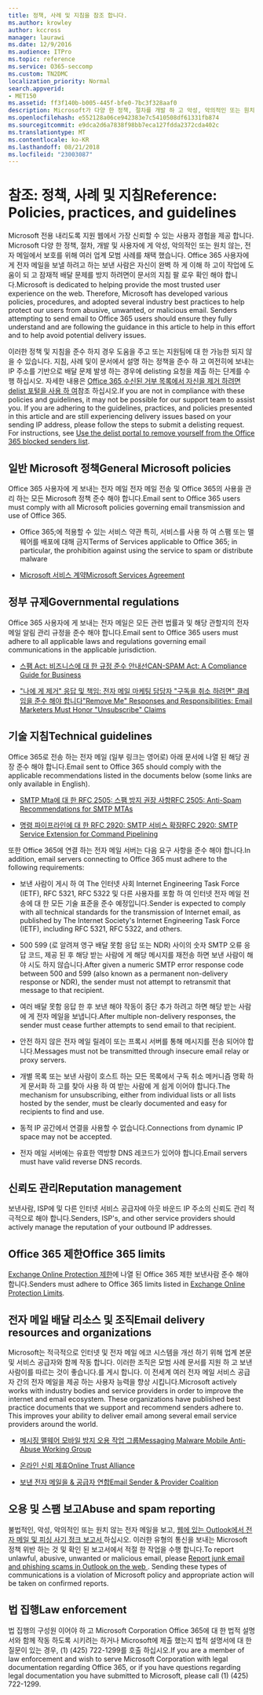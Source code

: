 ```yaml
---
title: 정책, 사례 및 지침을 참조 합니다.
ms.author: krowley
author: kccross
manager: laurawi
ms.date: 12/9/2016
ms.audience: ITPro
ms.topic: reference
ms.service: O365-seccomp
ms.custom: TN2DMC
localization_priority: Normal
search.appverid:
- MET150
ms.assetid: ff3f140b-b005-445f-bfe0-7bc3f328aaf0
description: Microsoft가 다양 한 정책, 절차를 개발 하 고 악성, 악의적인 또는 원치 않는, 전자 메일에서 사용자에 게 보호를 위해 여러 업계 모범 사례를 적용 합니다.
ms.openlocfilehash: e552128a06ce942383e7c5410508df61331fb874
ms.sourcegitcommit: e9dca2d6a7838f98bb7eca127fdda2372cda402c
ms.translationtype: MT
ms.contentlocale: ko-KR
ms.lasthandoff: 08/21/2018
ms.locfileid: "23003087"
---
```

# <a name="reference-policies-practices-and-guidelines"></a><span data-ttu-id="3250e-103">참조: 정책, 사례 및 지침</span><span class="sxs-lookup"><span data-stu-id="3250e-103">Reference: Policies, practices, and guidelines</span></span>
  
<span data-ttu-id="3250e-p101">Microsoft 전용 내리도록 지원 웹에서 가장 신뢰할 수 있는 사용자 경험을 제공 합니다. Microsoft 다양 한 정책, 절차, 개발 및 사용자에 게 악성, 악의적인 또는 원치 않는, 전자 메일에서 보호를 위해 여러 업계 모범 사례를 채택 했습니다. Office 365 사용자에 게 전자 메일을 보낼 하려고 하는 보낸 사람은 자신이 완벽 하 게 이해 하 고이 작업에 도움이 되 고 잠재적 배달 문제를 방지 하려면이 문서의 지침 팔 로우 확인 해야 합니다.</span><span class="sxs-lookup"><span data-stu-id="3250e-p101">Microsoft is dedicated to helping provide the most trusted user experience on the web. Therefore, Microsoft has developed various policies, procedures, and adopted several industry best practices to help protect our users from abusive, unwanted, or malicious email. Senders attempting to send email to Office 365 users should ensure they fully understand and are following the guidance in this article to help in this effort and to help avoid potential delivery issues.</span></span>
  
<span data-ttu-id="3250e-p102">이러한 정책 및 지침을 준수 하지 경우 도움을 주고 또는 지원팀에 대 한 가능한 되지 않을 수 있습니다. 지침, 사례 및이 문서에서 설명 하는 정책을 준수 하 고 여전히에 보내는 IP 주소를 기반으로 배달 문제 발생 하는 경우에 delisting 요청을 제출 하는 단계를 수행 하십시오. 자세한 내용은 [Office 365 수신된 거부 목록에서 자신을 제거 하려면 delist 포털을 사용 하 여](use-the-delist-portal-to-remove-yourself-from-the-office-365-blocked-senders-lis.md)참조 하십시오.</span><span class="sxs-lookup"><span data-stu-id="3250e-p102">If you are not in compliance with these policies and guidelines, it may not be possible for our support team to assist you. If you are adhering to the guidelines, practices, and policies presented in this article and are still experiencing delivery issues based on your sending IP address, please follow the steps to submit a delisting request. For instructions, see [Use the delist portal to remove yourself from the Office 365 blocked senders list](use-the-delist-portal-to-remove-yourself-from-the-office-365-blocked-senders-lis.md).</span></span>
  
## <a name="general-microsoft-policies"></a><span data-ttu-id="3250e-110">일반 Microsoft 정책</span><span class="sxs-lookup"><span data-stu-id="3250e-110">General Microsoft policies</span></span>
<span data-ttu-id="3250e-111"><a name="GenMsftPolicies"> </a></span><span class="sxs-lookup"><span data-stu-id="3250e-111"></span></span>

<span data-ttu-id="3250e-112">Office 365 사용자에 게 보내는 전자 메일 전자 메일 전송 및 Office 365의 사용을 관리 하는 모든 Microsoft 정책 준수 해야 합니다.</span><span class="sxs-lookup"><span data-stu-id="3250e-112">Email sent to Office 365 users must comply with all Microsoft policies governing email transmission and use of Office 365.</span></span>
  
- <span data-ttu-id="3250e-113">Office 365;에 적용할 수 있는 서비스 약관 특히, 서비스를 사용 하 여 스팸 또는 맬웨어를 배포에 대해 금지</span><span class="sxs-lookup"><span data-stu-id="3250e-113">Terms of Services applicable to Office 365; in particular, the prohibition against using the service to spam or distribute malware</span></span>
    
- [<span data-ttu-id="3250e-114">Microsoft 서비스 계약</span><span class="sxs-lookup"><span data-stu-id="3250e-114">Microsoft Services Agreement</span></span>](https://www.microsoft.com/servicesagreement/)
    
## <a name="governmental-regulations"></a><span data-ttu-id="3250e-115">정부 규제</span><span class="sxs-lookup"><span data-stu-id="3250e-115">Governmental regulations</span></span>
<span data-ttu-id="3250e-116"><a name="GovtRegulations"> </a></span><span class="sxs-lookup"><span data-stu-id="3250e-116"></span></span>

<span data-ttu-id="3250e-117">Office 365 사용자에 게 보내는 전자 메일은 모든 관련 법률과 및 해당 관할지의 전자 메일 알림 관리 규정을 준수 해야 합니다.</span><span class="sxs-lookup"><span data-stu-id="3250e-117">Email sent to Office 365 users must adhere to all applicable laws and regulations governing email communications in the applicable jurisdiction.</span></span>
  
- [<span data-ttu-id="3250e-118">스팸 Act: 비즈니스에 대 한 규정 준수 안내선</span><span class="sxs-lookup"><span data-stu-id="3250e-118">CAN-SPAM Act: A Compliance Guide for Business</span></span>](https://www.ftc.gov/tips-advice/business-center/guidance/can-spam-act-compliance-guide-business)
    
- [<span data-ttu-id="3250e-119">"나에 게 제거" 응답 및 책임: 전자 메일 마케팅 담당자 "구독을 취소 하려면" 클레임을 준수 해야 합니다</span><span class="sxs-lookup"><span data-stu-id="3250e-119">"Remove Me" Responses and Responsibilities: Email Marketers Must Honor "Unsubscribe" Claims</span></span>](https://www.lawpublish.com/ftc-emai-marketers-unsubscribe-claims.mdl)
    
## <a name="technical-guidelines"></a><span data-ttu-id="3250e-120">기술 지침</span><span class="sxs-lookup"><span data-stu-id="3250e-120">Technical guidelines</span></span>
<span data-ttu-id="3250e-121"><a name="TechGuidelines"> </a></span><span class="sxs-lookup"><span data-stu-id="3250e-121"></span></span>

<span data-ttu-id="3250e-122">Office 365로 전송 하는 전자 메일 (일부 링크는 영어로) 아래 문서에 나열 된 해당 권장 준수 해야 합니다.</span><span class="sxs-lookup"><span data-stu-id="3250e-122">Email sent to Office 365 should comply with the applicable recommendations listed in the documents below (some links are only available in English).</span></span>
  
- [<span data-ttu-id="3250e-123">SMTP Mta에 대 한 RFC 2505: 스팸 방지 권장 사항</span><span class="sxs-lookup"><span data-stu-id="3250e-123">RFC 2505: Anti-Spam Recommendations for SMTP MTAs</span></span>](https://www.ietf.org/rfc/rfc2505.txt)
    
- [<span data-ttu-id="3250e-124">명령 파이프라인에 대 한 RFC 2920: SMTP 서비스 확장</span><span class="sxs-lookup"><span data-stu-id="3250e-124">RFC 2920: SMTP Service Extension for Command Pipelining</span></span>](https://www.ietf.org/rfc/rfc2920.txt)
    
<span data-ttu-id="3250e-125">또한 Office 365에 연결 하는 전자 메일 서버는 다음 요구 사항을 준수 해야 합니다.</span><span class="sxs-lookup"><span data-stu-id="3250e-125">In addition, email servers connecting to Office 365 must adhere to the following requirements:</span></span>
  
- <span data-ttu-id="3250e-126">보낸 사람이 게시 하 여 The 인터넷 사회 Internet Engineering Task Force (IETF), RFC 5321, RFC 5322 및 다른 사용자를 포함 하 여 인터넷 전자 메일 전송에 대 한 모든 기술 표준을 준수 예정입니다.</span><span class="sxs-lookup"><span data-stu-id="3250e-126">Sender is expected to comply with all technical standards for the transmission of Internet email, as published by The Internet Society's Internet Engineering Task Force (IETF), including RFC 5321, RFC 5322, and others.</span></span> 
    
- <span data-ttu-id="3250e-127">500 599 (로 알려져 영구 배달 못함 응답 또는 NDR) 사이의 숫자 SMTP 오류 응답 코드, 제공 된 후 해당 받는 사람에 게 해당 메시지를 재전송 하면 보낸 사람이 해야 시도 하지 않습니다.</span><span class="sxs-lookup"><span data-stu-id="3250e-127">After given a numeric SMTP error response code between 500 and 599 (also known as a permanent non-delivery response or NDR), the sender must not attempt to retransmit that message to that recipient.</span></span>
    
- <span data-ttu-id="3250e-128">여러 배달 못함 응답 한 후 보낸 해야 작동이 중단 추가 하려고 하면 해당 받는 사람에 게 전자 메일을 보냅니다.</span><span class="sxs-lookup"><span data-stu-id="3250e-128">After multiple non-delivery responses, the sender must cease further attempts to send email to that recipient.</span></span>
    
- <span data-ttu-id="3250e-129">안전 하지 않은 전자 메일 릴레이 또는 프록시 서버를 통해 메시지를 전송 되어야 합니다.</span><span class="sxs-lookup"><span data-stu-id="3250e-129">Messages must not be transmitted through insecure email relay or proxy servers.</span></span>
    
- <span data-ttu-id="3250e-130">개별 목록 또는 보낸 사람이 호스트 하는 모든 목록에서 구독 취소 메커니즘 명확 하 게 문서화 하 고를 찾아 사용 하 여 받는 사람에 게 쉽게 이어야 합니다.</span><span class="sxs-lookup"><span data-stu-id="3250e-130">The mechanism for unsubscribing, either from individual lists or all lists hosted by the sender, must be clearly documented and easy for recipients to find and use.</span></span>
    
- <span data-ttu-id="3250e-131">동적 IP 공간에서 연결을 사용할 수 없습니다.</span><span class="sxs-lookup"><span data-stu-id="3250e-131">Connections from dynamic IP space may not be accepted.</span></span>
    
- <span data-ttu-id="3250e-132">전자 메일 서버에는 유효한 역방향 DNS 레코드가 있어야 합니다.</span><span class="sxs-lookup"><span data-stu-id="3250e-132">Email servers must have valid reverse DNS records.</span></span>
    
## <a name="reputation-management"></a><span data-ttu-id="3250e-133">신뢰도 관리</span><span class="sxs-lookup"><span data-stu-id="3250e-133">Reputation management</span></span>
<span data-ttu-id="3250e-134"><a name="RepManagement"> </a></span><span class="sxs-lookup"><span data-stu-id="3250e-134"></span></span>

<span data-ttu-id="3250e-135">보낸사람, ISP에 및 다른 인터넷 서비스 공급자에 아웃 바운드 IP 주소의 신뢰도 관리 적극적으로 해야 합니다.</span><span class="sxs-lookup"><span data-stu-id="3250e-135">Senders, ISP's, and other service providers should actively manage the reputation of your outbound IP addresses.</span></span>
  
## <a name="office-365-limits"></a><span data-ttu-id="3250e-136">Office 365 제한</span><span class="sxs-lookup"><span data-stu-id="3250e-136">Office 365 limits</span></span>
<span data-ttu-id="3250e-137"><a name="sectionSection4"> </a></span><span class="sxs-lookup"><span data-stu-id="3250e-137"></span></span>

<span data-ttu-id="3250e-138">[Exchange Online Protection 제한](https://technet.microsoft.com/library/exchange-online-protection-limits.aspx)에 나열 된 Office 365 제한 보낸사람 준수 해야 합니다.</span><span class="sxs-lookup"><span data-stu-id="3250e-138">Senders must adhere to Office 365 limits listed in [Exchange Online Protection Limits](https://technet.microsoft.com/library/exchange-online-protection-limits.aspx).</span></span>
  
## <a name="email-delivery-resources-and-organizations"></a><span data-ttu-id="3250e-139">전자 메일 배달 리소스 및 조직</span><span class="sxs-lookup"><span data-stu-id="3250e-139">Email delivery resources and organizations</span></span>
<span data-ttu-id="3250e-140"><a name="sectionSection5"> </a></span><span class="sxs-lookup"><span data-stu-id="3250e-140"></span></span>

<span data-ttu-id="3250e-p103">Microsoft는 적극적으로 인터넷 및 전자 메일 에코 시스템을 개선 하기 위해 업계 본문 및 서비스 공급자와 함께 작동 합니다. 이러한 조직은 모범 사례 문서를 지원 하 고 보낸 사람이를 따르는 것이 좋습니다.를 게시 합니다. 이 전세계 여러 전자 메일 서비스 공급자 간의 전자 메일을 제공 하는 사용자 능력을 향상 시킵니다.</span><span class="sxs-lookup"><span data-stu-id="3250e-p103">Microsoft actively works with industry bodies and service providers in order to improve the internet and email ecosystem. These organizations have published best practice documents that we support and recommend senders adhere to. This improves your ability to deliver email among several email service providers around the world.</span></span>
  
- [<span data-ttu-id="3250e-144">메시징 맬웨어 모바일 방지 오용 작업 그룹</span><span class="sxs-lookup"><span data-stu-id="3250e-144">Messaging Malware Mobile Anti-Abuse Working Group</span></span>](https://www.m3aawg.org/)
    
- [<span data-ttu-id="3250e-145">온라인 신뢰 제휴</span><span class="sxs-lookup"><span data-stu-id="3250e-145">Online Trust Alliance </span></span>](https://www.otalliance.org/resources)
    
- [<span data-ttu-id="3250e-146">보낸 전자 메일을 &amp; 공급자 연합</span><span class="sxs-lookup"><span data-stu-id="3250e-146">Email Sender &amp; Provider Coalition</span></span>](http://www.espcoalition.org/)
    
## <a name="abuse-and-spam-reporting"></a><span data-ttu-id="3250e-147">오용 및 스팸 보고</span><span class="sxs-lookup"><span data-stu-id="3250e-147">Abuse and spam reporting</span></span>
<span data-ttu-id="3250e-148"><a name="AbuseSpamReports"> </a></span><span class="sxs-lookup"><span data-stu-id="3250e-148"></span></span>

<span data-ttu-id="3250e-p104">불법적인, 악성, 악의적인 또는 원치 않는 전자 메일을 보고, [웹에 있는 Outlook에서 전자 메일 및 피싱 사기 정크 보고서 ](report-junk-email-and-phishing-scams-in-outlook-on-the-web-eop.md)하십시오. 이러한 유형의 통신을 보내는 Microsoft 정책 위반 하는 것 및 확인 된 보고서에서 적절 한 작업을 수행 합니다.</span><span class="sxs-lookup"><span data-stu-id="3250e-p104">To report unlawful, abusive, unwanted or malicious email, please [Report junk email and phishing scams in Outlook on the web ](report-junk-email-and-phishing-scams-in-outlook-on-the-web-eop.md). Sending these types of communications is a violation of Microsoft policy and appropriate action will be taken on confirmed reports.</span></span>
  
## <a name="law-enforcement"></a><span data-ttu-id="3250e-151">법 집행</span><span class="sxs-lookup"><span data-stu-id="3250e-151">Law enforcement</span></span>
<span data-ttu-id="3250e-152"><a name="sectionSection7"> </a></span><span class="sxs-lookup"><span data-stu-id="3250e-152"></span></span>

<span data-ttu-id="3250e-153">법 집행의 구성원 이어야 하 고 Microsoft Corporation Office 365에 대 한 법적 설명서와 함께 작동 하도록 시키려는 하거나 Microsoft에 제출 했는지 법적 설명서에 대 한 질문이 있는 경우, (1) (425) 722-1299를 호출 하십시오.</span><span class="sxs-lookup"><span data-stu-id="3250e-153">If you are a member of law enforcement and wish to serve Microsoft Corporation with legal documentation regarding Office 365, or if you have questions regarding legal documentation you have submitted to Microsoft, please call (1) (425) 722-1299.</span></span>
  


